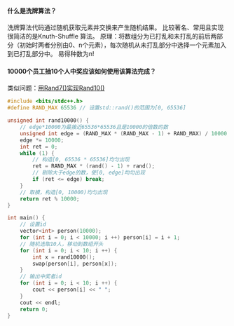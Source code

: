 #### 什么是洗牌算法？

洗牌算法代码通过随机获取元素并交换来产生随机结果。 比较著名、常用且实现很简洁的是Knuth-Shuffle 算法。 原理：将数组分为已打乱和未打乱的前后两部分（初始时两者分别由0、n个元素），每次随机从未打乱部分中选择一个元素加入到已打乱部分中。 易得种数为n!

#### 10000个员工抽10个人中奖应该如何使用该算法完成？
类似问题：[用Rand7()实现Rand10()](https://leetcode.cn/problems/implement-rand10-using-rand7/)

```cpp
#include <bits/stdc++.h>
#define RAND_MAX 65536 // 设置std::rand()的范围为[0, 65536]

unsigned int rand10000() {
	// edge*10000为最接近65536*65536且是10000的倍数的数
	unsigned int edge = (RAND_MAX * (RAND_MAX - 1) + RAND_MAX) / 10000;
	edge *= 10000;
	int ret = 0;
	while (1) {
		// 构造[0, 65536 * 65536]均匀出现
		ret = RAND_MAX * (rand() - 1) + rand();
		// 剔除大于edge的数，使[0, edge]均匀出现
		if (ret <= edge) break;
	}
	// 取模，构造[0, 10000)均匀出现
	return ret % 10000;
}

int main() {
	// 设置id
	vector<int> person(10000);
	for (int i = 0; i < 10000; i ++) person[i] = i + 1;
	// 随机选取10人，移动到数组开头
	for (int i = 0; i < 10; i ++) {
		int x = rand10000();
		swap(person[i], person[x]);
	}
	// 输出中奖者id
	for (int i = 0; i < 10; i ++) {
	 	cout << person[i] << " ";
	}
	cout << endl;
	return 0;
}
```